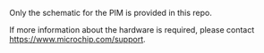 Only the schematic for the PIM is provided in this repo. 

If more information about the hardware is required, please contact https://www.microchip.com/support.
